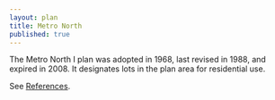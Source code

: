 ```yaml
---
layout: plan
title: Metro North
published: true
---
```


The Metro North I plan was adopted in 1968, last revised in 1988, and expired in 2008. It designates lots in the plan area for residential use.

See [References](http://www.urbanreviewer.org/#page=references.html).

